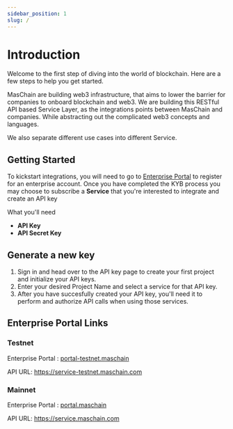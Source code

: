 ```yaml
---
sidebar_position: 1
slug: /
---
```


# Introduction

Welcome to the first step of diving into the world of blockchain. Here are a few steps to help you get started. <br/>

MasChain are building web3 infrastructure, that aims to lower the barrier for companies to onboard blockchain and web3.
We are building this RESTful API based Service Layer, as the integrations points between MasChain and companies. While abstracting out the complicated web3 concepts and languages.

We also separate different use cases into different Service.


## Getting Started

To kickstart integrations, you will need to go to [Enterprise Portal](#enterprise-portal-links) to register for an enterprise account. Once you have completed the KYB process you may choose to subscribe a **Service** that you're interested to integrate and create an API key

 What you'll need
- **API Key**
- **API Secret Key**

## Generate a new key

1. Sign in and head over to the API key page to create your first project and initialize your API keys.
2. Enter your desired Project Name and select a service for that API key.
3. After you have succesfully created your API key, you'll need it to perform and authorize API calls when using those services.

## Enterprise Portal Links

### Testnet

Enterprise Portal : [portal-testnet.maschain](https://portal-testnet.maschain.com)

API URL: https://service-testnet.maschain.com

### Mainnet

Enterprise Portal : [portal.maschain](https://portal.maschain.com)

API URL: https://service.maschain.com

